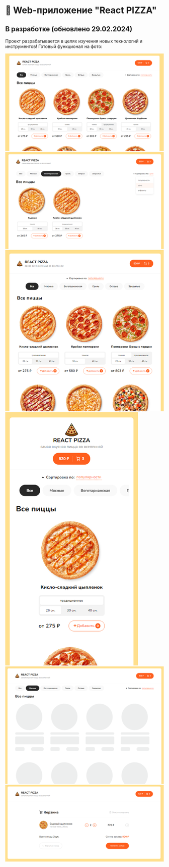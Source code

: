 <h1 alighn="center">🍕 Web-приложение "React PIZZA"</h1>
<h2>В разработке (обновлено 29.02.2024)</h2>
<p>Проект разрабатывается в целях изучения новых технологий и инструментов! Готовый функционал на фото:</p>
<img src="Screenshot_1.png">
<img src="Screenshot_2.png">
<img src="Screenshot_3.png">
<img src="Screenshot_4.png">
<img src="Screenshot_5.png">
<img src="Screenshot_6.png">
